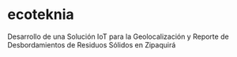 # ecoteknia
Desarrollo de una Solución IoT para la Geolocalización y Reporte de Desbordamientos de Residuos Sólidos en Zipaquirá 
